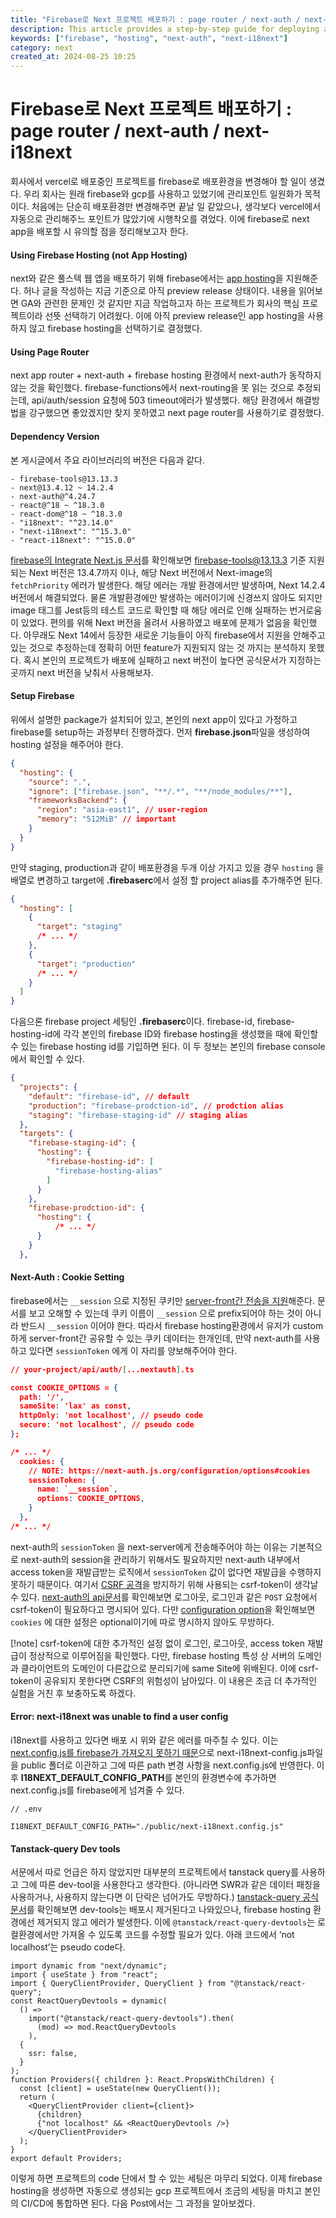 ```yaml
---
title: "Firebase로 Next 프로젝트 배포하기 : page router / next-auth / next-i18next"
description: This article provides a step-by-step guide for deploying a Next.js project to Firebase Hosting, covering essential points when migrating from Vercel. It details compatibility considerations for using Next Page Router and next-auth, setting up Firebase hosting, and handling configurations for libraries like next-i18next and tanstack-query DevTools to ensure a seamless deployment process.
keywords: ["firebase", "hosting", "next-auth", "next-i18next"]
category: next
created_at: 2024-08-25 10:25
---
```


# Firebase로 Next 프로젝트 배포하기 : page router / next-auth / next-i18next

회사에서 vercel로 배포중인 프로젝트를 firebase로 배포환경을 변경해야 할 일이 생겼다. 우리 회사는 원래 firebase와 gcp를 사용하고 있었기에 관리포인트 일원화가 목적이다. 처음에는 단순히 배포환경만 변경해주면 끝날 일 같았으나, 생각보다 vercel에서 자동으로 관리해주느 포인트가 많았기에 시행착오를 겪었다. 이에 firebase로 next app을 배포할 시 유의할 점을 정리해보고자 한다.

#### Using Firebase Hosting (not App Hosting)

next와 같은 풀스텍 웹 앱을 배포하기 위해 firebase에서는 [app hosting](https://firebase.google.com/docs/app-hosting/get-started)을 지원해준다. 허나 글을 작성하는 지금 기준으로 아직 preview release 상태이다. 내용을 읽어보면 GA와 관련한 문제인 것 같지만 지금 작업하고자 하는 프로젝트가 회사의 핵심 프로젝트이라 선뜻 선택하기 어려웠다. 이에 아직 preview release인 app hosting을 사용하지 않고 firebase hosting을 선택하기로 결정했다.

#### Using Page Router

next app router + next-auth + firebase hosting 환경에서 next-auth가 동작하지 않는 것을 확인했다. firebase-functions에서 next-routing을 못 읽는 것으로 추정되는데, api/auth/session 요청에 503 timeout에러가 발생했다. 해당 환경에서 해결방법을 강구했으면 좋았겠지만 찾지 못하였고 next page router를 사용하기로 결정했다.

#### Dependency Version

본 게시글에서 주요 라이브러리의 버전은 다음과 같다.

```
- firebase-tools@13.13.3
- next@13.4.12 ~ 14.2.4
- next-auth@^4.24.7
- react@^18 ~ ^18.3.0
- react-dom@^18 ~ ^18.3.0
- "i18next": "^23.14.0"
- "next-i18next": "^15.3.0"
- "react-i18next": "^15.0.0"
```

[firebase의 Integrate Next.js 문서](https://firebase.google.com/docs/hosting/frameworks/nextjs)를 확인해보면 firebase-tools@13.13.3 기준 지원되는 Next 버전은 13.4.7까지 이나, 해당 Next 버전에서 Next-image의 `fetchPriority` 에러가 발생한다. 해당 에러는 개발 환경에서만 발생하며, Next 14.2.4 버전에서 해결되었다. 물론 개발환경에만 발생하는 에러이기에 신경쓰지 않아도 되지만 image 태그를 Jest등의 테스트 코드로 확인할 때 해당 에러로 인해 실패하는 번거로움이 있었다. 편의를 위해 Next 버전을 올려서 사용하였고 배포에 문제가 없음을 확인했다. 아무래도 Next 14에서 등장한 새로운 기능들이 아직 firebase에서 지원을 안해주고 있는 것으로 추정하는데 정확히 어떤 feature가 지원되지 않는 것 까지는 분석하지 못했다. 혹시 본인의 프로젝트가 배포에 실패하고 next 버전이 높다면 공식문서가 지정하는 곳까지 next 버전을 낮춰서 사용해보자.

#### Setup Firebase

위에서 설명한 package가 설치되어 있고, 본인의 next app이 있다고 가정하고 firebase를 setup하는 과정부터 진행하겠다. 먼저 **firebase.json**파일을 생성하여 hosting 설정을 해주어야 한다.

```json
{
  "hosting": {
    "source": ".",
    "ignore": ["firebase.json", "**/.*", "**/node_modules/**"],
    "frameworksBackend": {
      "region": "asia-east1", // user-region
      "memory": "512MiB" // important
    }
  }
}
```

만약 staging, production과 같이 배포환경을 두개 이상 가지고 있을 경우 `hosting` 을 배열로 변경하고 target에 **.firebaserc**에서 설정 할 project alias를 추가해주면 된다.

```json
{
  "hosting": [
    {
      "target": "staging"
      /* ... */
    },
    {
      "target": "production"
      /* ... */
    }
  ]
}
```

다음으론 firebase project 세팅인 **.firebaserc**이다. firebase-id, firebase-hosting-id에 각각 본인의 firebase ID와 firebase hosting을 생성했을 때에 확인할 수 있는 firebase hosting id를 기입하면 된다. 이 두 정보는 본인의 firebase console에서 확인할 수 있다.

```json
{
  "projects": {
    "default": "firebase-id", // default
    "production": "firebase-prodction-id", // prodction alias
    "staging": "firebase-staging-id" // staging alias
  },
  "targets": {
    "firebase-staging-id": {
      "hosting": {
        "firebase-hosting-id": [
          "firebase-hosting-alias"
        ]
      }
    },
    "firebase-prodction-id": {
      "hosting": {
	      /* ... */
      }
    }
  },
```

#### Next-Auth : Cookie Setting

firebase에서는 `__session` 으로 지정된 쿠키만 [server-front간 전송을 지원](https://firebase.google.com/docs/hosting/manage-cache)해준다. 문서를 보고 오해할 수 있는데 쿠키 이름이 `__session` 으로 prefix되어야 하는 것이 아니라 반드시 `__session` 이어야 한다. 따라서 firebase hosting환경에서 유저가 custom하게 server-front간 공유할 수 있는 쿠키 데이터는 한개인데, 만약 next-auth를 사용하고 있다면 `sessionToken` 에게 이 자리를 양보해주어야 한다.

```json
// your-project/api/auth/[...nextauth].ts

const COOKIE_OPTIONS = {
  path: '/',
  sameSite: 'lax' as const,
  httpOnly: 'not localhost', // pseudo code
  secure: 'not localhost', // pseudo code
};

/* ... */
  cookies: {
    // NOTE: https://next-auth.js.org/configuration/options#cookies
    sessionToken: {
      name: `__session`,
      options: COOKIE_OPTIONS,
    }
  },
/* ... */
```

next-auth의 `sessionToken` 을 next-server에게 전송해주어야 하는 이유는 기본적으로 next-auth의 session을 관리하기 위해서도 필요하지만 next-auth 내부에서 access token을 재발급받는 로직에서 `sessionToken` 값이 없다면 재발급을 수행하지 못하기 때문이다. 여기서 [CSRF 공격](https://portswigger.net/web-security/csrf)을 방지하기 위해 사용되는 csrf-token이 생각날 수 있다. [next-auth의 api문서](https://next-auth.js.org/getting-started/rest-api)를 확인해보면 로그아웃, 로그인과 같은 `POST` 요청에서 csrf-token이 필요하다고 명시되어 있다. 다만 [configuration option](https://next-auth.js.org/configuration/options)을 확인해보면 `cookies` 에 대한 설정은 optional이기에 따로 명시하지 않아도 무방하다.

[!note] csrf-token에 대한 추가적인 설정 없이 로그인, 로그아웃, access token 재발급이 정상적으로 이루어짐을 확인했다. 다만, firebase hosting 특성 상 서버의 도메인과 클라이언트의 도메인이 다른값으로 분리되기에 same Site에 위배된다. 이에 csrf-token이 공유되지 못한다면 CSRF의 위험성이 남아있다. 이 내용은 조금 더 추가적인 실험을 거친 후 보충하도록 하겠다.

#### Error: next-i18next was unable to find a user config

i18next를 사용하고 있다면 배포 시 위와 같은 에러를 마주칠 수 있다. 이는 [next.config.js를 firebase가 가져오지 못하기 때문](https://github.com/firebase/firebase-tools/issues/5607)으로 next-i18next-config.js파일을 public 폴더로 이관하고 그에 따른 path 변경 사항을 next.config.js에 반영한다. 이후 **I18NEXT_DEFAULT_CONFIG_PATH**를 본인의 환경변수에 추가하면 next.config.js를 firebase에게 넘겨줄 수 있다.

```
// .env

I18NEXT_DEFAULT_CONFIG_PATH="./public/next-i18next.config.js"
```

#### Tanstack-query Dev tools

서문에서 따로 언급은 하지 않았지만 대부분의 프로젝트에서 tanstack query를 사용하고 그에 따른 dev-tool을 사용한다고 생각한다. (아니라면 SWR과 같은 데이터 패칭을 사용하거나, 사용하지 않는다면 이 단락은 넘어가도 무방하다.) [tanstack-query 공식문서](https://tanstack.com/query/v4/docs/framework/react/devtools)를 확인해보면 dev-tools는 배포시 제거된다고 나와있으나, firebase hosting 환경에선 제거되지 않고 에러가 발생한다. 이에 `@tanstack/react-query-devtools`는 로컬환경에서만 가져올 수 있도록 코드를 수정할 필요가 있다. 아래 코드에서 ‘not localhost’는 pseudo code다.

```tsx
import dynamic from "next/dynamic";
import { useState } from "react";
import { QueryClientProvider, QueryClient } from "@tanstack/react-query";
const ReactQueryDevtools = dynamic(
  () =>
    import("@tanstack/react-query-devtools").then(
      (mod) => mod.ReactQueryDevtools
    ),
  {
    ssr: false,
  }
);
function Providers({ children }: React.PropsWithChildren) {
  const [client] = useState(new QueryClient());
  return (
    <QueryClientProvider client={client}>
      {children}
      {"not localhost" && <ReactQueryDevtools />}
    </QueryClientProvider>
  );
}
export default Providers;
```

이렇게 하면 프로젝트의 code 단에서 할 수 있는 세팅은 마무리 되었다. 이제 firebase hosting을 생성하면 자동으로 생성되는 gcp 프로젝트에서 조금의 세팅을 마치고 본인의 CI/CD에 통합하면 된다. 다음 Post에서는 그 과정을 알아보겠다.
